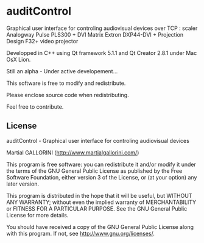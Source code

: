auditControl
============

Graphical user interface for controling audiovisual devices over TCP : scaler Analogway Pulse PLS300 + DVI Matrix Extron DXP44-DVI + Projection Design F32+ video projector

Developped in C++ using Qt framework 5.1.1 and Qt Creator 2.8.1 under Mac OsX Lion.

Still an alpha - Under active developement...

This software is free to modify and redistribute.

Please enclose source code when redistributing.

Feel free to contribute.

License
-------

auditControl - Graphical user interface for controling audiovisual devices

Martial GALLORINI (http://www.martialgallorini.com/)

This program is free software: you can redistribute it and/or modify
it under the terms of the GNU General Public License as published by
the Free Software Foundation, either version 3 of the License, or
(at your option) any later version.

This program is distributed in the hope that it will be useful,
but WITHOUT ANY WARRANTY; without even the implied warranty of
MERCHANTABILITY or FITNESS FOR A PARTICULAR PURPOSE. See the
GNU General Public License for more details.

You should have received a copy of the GNU General Public License 
along with this program.  If not, see <http://www.gnu.org/licenses/>.
